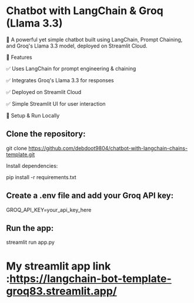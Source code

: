 # Chatbot with LangChain & Groq (Llama 3.3)

🚀 A powerful yet simple chatbot built using LangChain, Prompt Chaining, and Groq's Llama 3.3 model, deployed on Streamlit Cloud.

🔹 Features

✅ Uses LangChain for prompt engineering & chaining

✅ Integrates Groq's Llama 3.3 for responses

✅ Deployed on Streamlit Cloud

✅ Simple Streamlit UI for user interaction

🔧 Setup & Run Locally

## Clone the repository:

git clone https://github.com/debdoot9804/chatbot-with-langchain-chains-template.git


Install dependencies:


pip install -r requirements.txt

## Create a .env file and add your Groq API key:

GROQ_API_KEY=your_api_key_here

## Run the app:

streamlit run app.py

# My streamlit app link :https://langchain-bot-template-groq83.streamlit.app/


